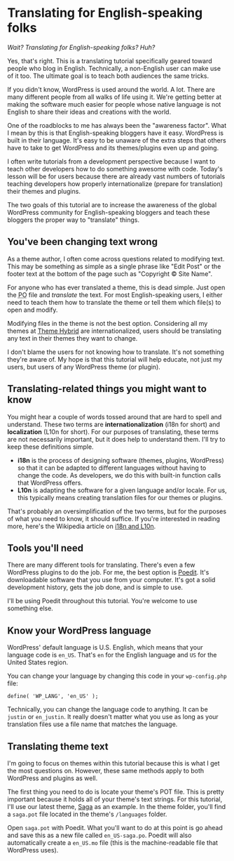 # Translating for English-speaking folks

*Wait? Translating for English-speaking folks? Huh?*

Yes, that's right.  This is a translating tutorial specifically geared toward people who blog in English.  Technically, a non-English user can make use of it too.  The ultimate goal is to teach both audiences the same tricks.

If you didn't know, WordPress is used around the world.  A lot.  There are many different people from all walks of life using it.  We're getting better at making the software much easier for people whose native language is not English to share their ideas and creations with the world.

One of the roadblocks to me has always been the "awareness factor".  What I mean by this is that English-speaking bloggers have it easy.  WordPress is built in their language.  It's easy to be unaware of the extra steps that others have to take to get WordPress and its themes/plugins even up and going.

I often write tutorials from a development perspective because I want to teach other developers how to do something awesome with code.  Today's lesson will be for users because there are already vast numbers of tutorials teaching developers how properly internationalize (prepare for translation) their themes and plugins.

The two goals of this tutorial are to increase the awareness of the global WordPress community for English-speaking bloggers and teach these bloggers the proper way to "translate" things.

## You've been changing text wrong

As a theme author, I often come across questions related to modifying text.  This may be something as simple as a single phrase like "Edit Post" or the footer text at the bottom of the page such as "Copyright &copy; Site Name".

For anyone who has ever translated a theme, this is dead simple.  Just open the <abbr title="Portable Object">PO</abbr> file and *translate* the text.  For most English-speaking users, I either need to teach them how to translate the theme or tell them which file(s) to open and modify.

Modifying files in the theme is not the best option.  Considering all my themes at [Theme Hybrid](http://themehybrid.com) are internationalized, users should be translating any text in their themes they want to change.

I don't blame the users for not knowing how to translate.  It's not something they're aware of.  My hope is that this tutorial will help educate, not just my users, but users of any WordPress theme (or plugin).

## Translating-related things you might want to know

You might hear a couple of words tossed around that are hard to spell and understand.  These two terms are **internationalization** (i18n for short) and **localization** (L10n for short).  For our purposes of translating, these terms are not necessarily important, but it does help to understand them.  I'll try to keep these definitions simple.

* **i18n** is the process of designing software (themes, plugins, WordPress) so that it can be adapted to different languages without having to change the code.  As developers, we do this with built-in function calls that WordPress offers.
* **L10n** is adapting the software for a given language and/or locale. For us, this typically means creating translation files for our themes or plugins.

That's probably an oversimplification of the two terms, but for the purposes of what you need to know, it should suffice.  If you're interested in reading more, here's the Wikipedia article on [i18n and L10n](http://en.wikipedia.org/wiki/Internationalization_and_localization).

## Tools you'll need

There are many different tools for translating.  There's even a few WordPress plugins to do the job.  For me, the best option is [Poedit](http://poedit.com).  It's downloadable software that you use from your computer.  It's got a solid development history, gets the job done, and is simple to use.

I'll be using Poedit throughout this tutorial.  You're welcome to use something else.

## Know your WordPress language

WordPress' default language is U.S. English, which means that your language code is `en_US`.  That's `en` for the English language and `US` for the United States region.

You can change your language by changing this code in your `wp-config.php` file:

	define( 'WP_LANG', 'en_US' );

Technically, you can change the language code to anything.  It can be `justin` or `en_justin`.  It really doesn't matter what you use as long as your translation files use a file name that matches the language.

## Translating theme text

I'm going to focus on themes within this tutorial because this is what I get the most questions on.  However, these same methods apply to both WordPress and plugins as well.

The first thing you need to do is locate your theme's POT file.  This is pretty important because it holds all of your theme's text strings.  For this tutorial, I'll use our latest theme, [Saga](http://themehybrid.com/themes/saga) as an example.  In the theme folder, you'll find a `saga.pot` file located in the theme's `/languages` folder.

Open `saga.pot` with Poedit.  What you'll want to do at this point is go ahead and save this as a new file called `en_US-saga.po`.  Poedit will also automatically create a `en_US.mo` file (this is the machine-readable file that WordPress uses).